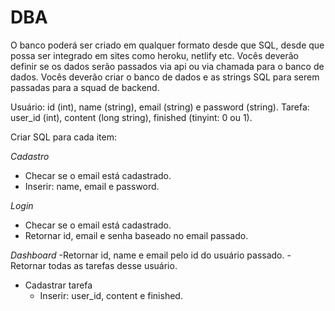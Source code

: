# DBA

O banco poderá ser criado em qualquer formato desde que SQL, desde que possa ser integrado em sites como heroku, netlify etc. Vocês deverão definir se os dados serão passados via api ou via chamada para o banco de dados.
Vocês deverão criar o banco de dados e as strings SQL para serem passadas para a squad de backend.

Usuário: id (int), name (string), email (string) e password (string).
Tarefa: user_id (int), content (long string), finished (tinyint: 0 ou 1).


Criar SQL para cada item:

*Cadastro*
- Checar se o email está cadastrado.
- Inserir: name, email e password.

*Login*
- Checar se o email está cadastrado.
- Retornar id, email e senha baseado no email passado.

*Dashboard*
-Retornar id, name e email pelo id do usuário passado.
-Retornar todas as tarefas desse usuário.
- Cadastrar tarefa
  - Inserir: user_id, content e finished.
